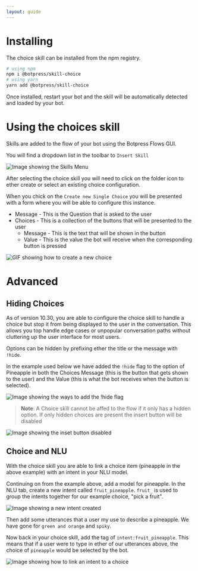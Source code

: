 ```yaml
---
layout: guide
---
```

# Installing 

The choice skill can be installed from the npm registry.

```bash 
# using npm
npm i @botpress/skill-choice
# using yarn 
yarn add @botpress/skill-choice
```

Once installed, restart your bot and the skill will be automatically detected and loaded by your bot.

# Using the choices skill

Skills are added to the flow of your bot using the Botpress Flows GUI.

You will find a dropdown list in the toolbar to `Insert Skill` 

![Image showing the Skills Menu][Skills_Menu]

After selecting the choice skill you will need to click on the folder icon to ether create or select an existing choice configuration.

When you chick on the `Create new Single Choice` you will be presented with a form where you will be able to configure this instance.

- Message - This is the Question that is asked to the user
- Choices - This is a collection of the buttons that will be presented to the user
  - Message - This is the text that will be shown in the button
  - Value - This is the value the bot will receive when the corresponding button is pressed

![GIF showing how to create a new choice][Choice_Gif]

# Advanced

## Hiding Choices

As of version 10.30, you are able to configure the choice skill to handle a choice but stop it from being displayed to the user in the conversation. This allows you top handle edge cases or unpopular conversation paths without cluttering up the user interface for most users.

Options can be hidden by prefixing ether the title or the message with `!hide`. 

In the example used below we have added the `!hide` flag to the option of Pineapple in both the Choices Message (this is the button that gets shown to the user) and the Value (this is what the bot receives when the button is selected). 

![Image showing the ways to add the !hide flag][Hide_Items]

> **Note**: A Choice skill cannot be affed to the flow if it only has a hidden option. If only hidden choices are present the insert button will be disabled

![Image showing the inset button disabled][Hidden_no_Insert]

## Choice and NLU

With the choice skill you are able to link a choice item (pineapple in the above example) with an intent in your NLU model.

Continuing on from the example above, add a model for pineapple. In the NLU tab, create a new intent called `fruit_pineapple`. `fruit_` is used to group the intents together for our example choice, "pick a fruit".

![Image showing a new intent created][create_Pineapple]

Then add some utterances that a user my use to describe a pineapple. We have gone for `green and orange` and `spiky`.

Now back in your choice skill, add the tag of `intent:fruit_pineapple`. This means that if a user were to type in ether of our utterances above, the choice of `pineapple` would be selected by the bot.

![Image showing how to link an intent to a choice][intent_To_Choice]

[Skills_Menu]: {{site.baseurl}}/images/skills/choice/skills_Menu.png
[Hide_Items]: {{site.baseurl}}/images/skills/choice/hide_Items.png
[Hidden_no_Insert]: {{site.baseurl}}/images/skills/choice/hidden_no_Insert.png
[Choice_Gif]: {{site.baseurl}}/images/skills/choice/insert_Choice.gif
[create_Pineapple]: {{site.baseurl}}/images/skills/choice/create_Pinapple.png
[intent_To_Choice]: {{site.baseurl}}/images/skills/choice/intent_to_choice.png